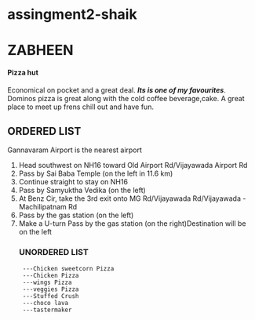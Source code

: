 # assingment2-shaik
# ZABHEEN #
####  Pizza hut
Economical on pocket and a great deal. ***Its is one of my favourites***. Dominos pizza is great along with the cold coffee beverage,cake. A great place to meet up frens chill out and have fun.

<section>

<h1>ORDERED LIST</h1>
Gannavaram Airport is the nearest airport
<ol>
<li>Head southwest on NH16 toward Old Airport Rd/Vijayawada Airport Rd</li>
<li>Pass by Sai Baba Temple (on the left in 11.6 km)</li>
<li>Continue straight to stay on NH16</li>
<li>Pass by Samyuktha Vedika (on the left)</li>
<li>At Benz Cir, take the 3rd exit onto MG Rd/Vijayawada Rd/Vijayawada - Machilipatnam Rd</li>
<li>Pass by the gas station (on the left)</li>
<li>Make a U-turn Pass by the gas station (on the right)Destination will be on the left</li></ol>

<ul>
<h3>UNORDERED LIST</h3>

     ---Chicken sweetcorn Pizza
     ---Chicken Pizza
     ---wings Pizza
     ---veggies Pizza
     ---Stuffed Crush
     ---choco lava
     ---tastermaker
    
</ul>
</section>